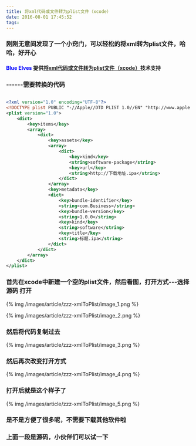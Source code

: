 ```yaml
---
title: 将xml代码或文件转为plist文件（xcode）
date: 2016-08-01 17:45:52
tags:    
---
```




### 刚刚无意间发现了一个小窍门，可以轻松的将xml转为plist文件，哈哈，好开心
#### <font color="blue">Blue Elves</font> 提供[将xml代码或文件转为plist文件（xcode）](http://blog.csdn.net/tutuzhuz/article/details/52087479)技术支持

<!-- more -->

### ------需要转换的代码


``` xml

<?xml version="1.0" encoding="UTF-8"?>
<!DOCTYPE plist PUBLIC "-//Apple//DTD PLIST 1.0//EN" "http://www.apple.com/DTDs/PropertyList-1.0.dtd">
<plist version="1.0">
    <dict>
        <key>items</key>
        <array>
            <dict>
                <key>assets</key>
                <array>
                    <dict>
                        <key>kind</key>
                        <string>software-package</string>
                        <key>url</key>
                        <string>http://下载地址.ipa</string>
                    </dict>
                </array>
                <key>metadata</key>
                <dict>
                    <key>bundle-identifier</key>
                    <string>com.Business</string>
                    <key>bundle-version</key>
                    <string>1.0.0</string>
                    <key>kind</key>
                    <string>software</string>
                    <key>title</key>
                    <string>标题.ipa</string>
                </dict>
            </dict>
        </array>
    </dict>
</plist>

``` 

### 首先在xcode中新建一个空的plist文件，然后看图，打开方式---选择 源码 打开

{% img /images/article/zzz-xmlToPlist/image_1.png %}

{% img /images/article/zzz-xmlToPlist/image_2.png %}
### 然后将代码复制过去

{% img /images/article/zzz-xmlToPlist/image_3.png %}


### 然后再次改变打开方式

{% img /images/article/zzz-xmlToPlist/image_4.png %}

### 打开后就是这个样子了
{% img /images/article/zzz-xmlToPlist/image_5.png %}


### 是不是方便了很多呢，不需要下载其他软件啦

### 上面一段是源码，小伙伴们可以试一下
